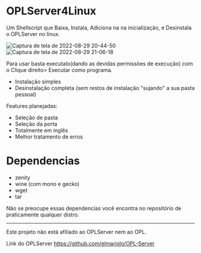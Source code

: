 # OPLServer4Linux

Um Shellscript que Baixa, Instala, Adiciona na na inicialização, e Desinstala o OPLServer no linux.

![Captura de tela de 2022-08-29 20-44-50](https://user-images.githubusercontent.com/67164552/187317763-78c0b852-433f-4b12-a1cb-4a1eb6fbbb09.png)
![Captura de tela de 2022-08-29 21-06-18](https://user-images.githubusercontent.com/67164552/187319816-cee8cdb2-59cd-457c-8d89-eb4042704f59.png)


Para usar basta executalo(dando as devidas permissões de execução) com o Clique direito> Executar como programa.

- Instalação simples
- Desinstalação completa (sem restos de instalação "sujando" a sua pasta pessoal)

Features planejadas:
- Seleção de pasta 
- Seleção da porta
- Totalmente em inglês
- Melhor tratamento de erros



# Dependencias
- zenity
- wine (com mono e gecko)
- wget
- tar

Não se preocupe essas dependencias você encontra no repositório de praticamente qualquer distro.

---
Este projeto não está afiliado ao OPLServer nem ao OPL.

Link do OPLServer https://github.com/elmariolo/OPL-Server
